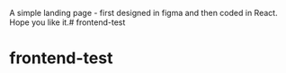 A simple landing page - first designed in figma and then coded in React. Hope you like it.# frontend-test
# frontend-test
